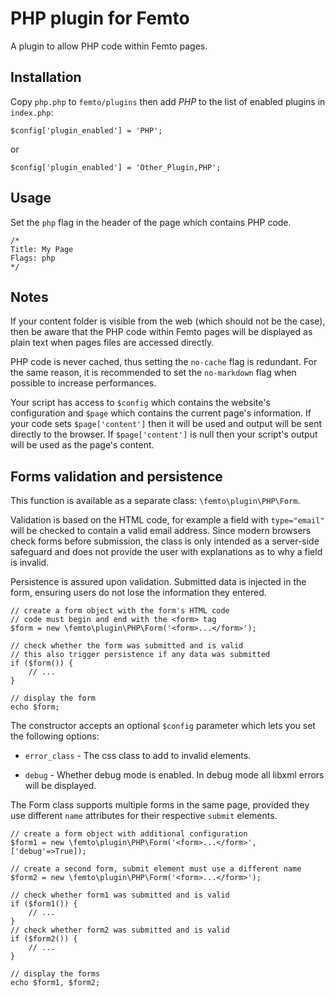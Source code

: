 PHP plugin for Femto
====================

A plugin to allow PHP code within Femto pages.

Installation
------------
Copy `php.php` to `femto/plugins` then add _PHP_ to the list of enabled plugins
in `index.php`:

    $config['plugin_enabled'] = 'PHP';

or

    $config['plugin_enabled'] = 'Other_Plugin,PHP';

Usage
-----
Set the `php` flag in the header of the page which contains PHP code.

    /*
    Title: My Page
    Flags: php
    */

Notes
-----
If your content folder is visible from the web (which should not be the case), 
then be aware that the PHP code within Femto pages will be displayed as plain 
text when pages files are accessed directly.

PHP code is never cached, thus setting the `no-cache` flag is redundant. For the
same reason, it is recommended to set the `no-markdown` flag when possible to
increase performances.

Your script has access to `$config` which contains the website's configuration
and `$page` which contains the current page's information. If your code sets
`$page['content']` then it will be used and output will be sent directly to the
browser. If `$page['content']` is null then your script's output will be used as
the page's content.

Forms validation and persistence
--------------------------------
This function is available as a separate class: `\femto\plugin\PHP\Form`.

Validation is based on the HTML code, for example a field with `type="email"`
will be checked to contain a valid email address. Since modern browsers check 
forms before submission, the class is only intended as a server-side safeguard 
and does not provide the user with explanations as to why a field is invalid.

Persistence is assured upon validation. Submitted data is injected in the form,
ensuring users do not lose the information they entered.

    // create a form object with the form's HTML code
    // code must begin and end with the <form> tag
    $form = new \femto\plugin\PHP\Form('<form>...</form>');

    // check whether the form was submitted and is valid
    // this also trigger persistence if any data was submitted
    if ($form()) {
        // ...
    }

    // display the form
    echo $form;

The constructor accepts an optional `$config` parameter which lets you set the
following options:

* `error_class` - The css class to add to invalid elements.

* `debug` - Whether debug mode is enabled. In debug mode all libxml errors will
be displayed.

The Form class supports multiple forms in the same page, provided they use
different `name` attributes for their respective `submit` elements.

    // create a form object with additional configuration
    $form1 = new \femto\plugin\PHP\Form('<form>...</form>', ['debug'=>True]);

    // create a second form, submit element must use a different name
    $form2 = new \femto\plugin\PHP\Form('<form>...</form>');

    // check whether form1 was submitted and is valid
    if ($form1()) {
        // ...
    }
    // check whether form2 was submitted and is valid
    if ($form2()) {
        // ...
    }

    // display the forms
    echo $form1, $form2;
